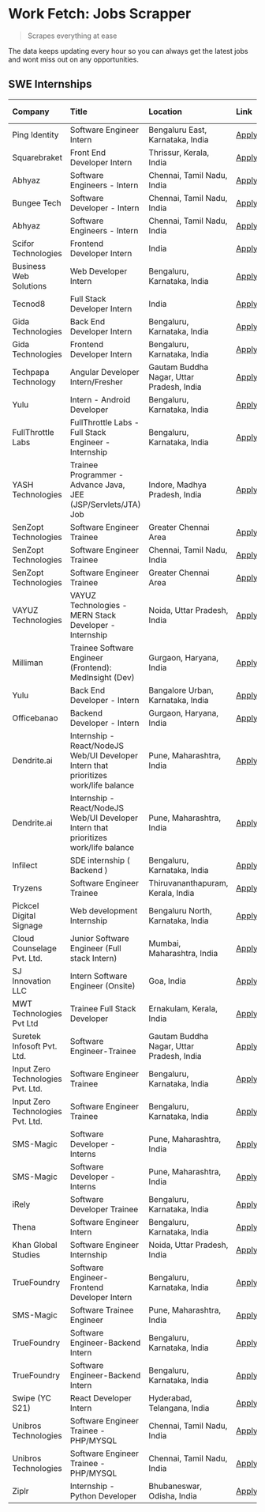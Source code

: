 # Work Fetch: Jobs Scrapper
> Scrapes everything at ease

The data keeps updating every hour so you can always get the latest jobs and wont miss out on any opportunities.

## SWE Internships
<!--START_SECTION:workfetch-->
| Company                           | Title                                                                                | Location                                  | Link                                                                                                                                                                                                                                                                                                   | Date Posted   |
|:----------------------------------|:-------------------------------------------------------------------------------------|:------------------------------------------|:-------------------------------------------------------------------------------------------------------------------------------------------------------------------------------------------------------------------------------------------------------------------------------------------------------|:--------------|
| Ping Identity                     | Software Engineer Intern                                                             | Bengaluru East, Karnataka, India          | [Apply](https://in.linkedin.com/jobs/view/software-engineer-intern-at-ping-identity-3840930698?position=13&pageNum=0&refId=648CMvm5NSYjSY2CrG%2FQEA%3D%3D&trackingId=DAibOFMTeh6Ob8lTHaEjUA%3D%3D&trk=public_jobs_jserp-result_search-card)                                                            | 2024-02-29    |
| Squarebraket                      | Front End Developer Intern                                                           | Thrissur, Kerala, India                   | [Apply](https://in.linkedin.com/jobs/view/front-end-developer-intern-at-squarebraket-3838541191?position=15&pageNum=0&refId=648CMvm5NSYjSY2CrG%2FQEA%3D%3D&trackingId=T%2FwsEjGuqepgek4Y%2FK3qHA%3D%3D&trk=public_jobs_jserp-result_search-card)                                                       | 2024-02-29    |
| Abhyaz                            | Software Engineers - Intern                                                          | Chennai, Tamil Nadu, India                | [Apply](https://in.linkedin.com/jobs/view/software-engineers-intern-at-abhyaz-3842331306?position=31&pageNum=0&refId=648CMvm5NSYjSY2CrG%2FQEA%3D%3D&trackingId=DZGuLphOj%2F%2FcXy9lKryMsw%3D%3D&trk=public_jobs_jserp-result_search-card)                                                              | 2024-02-28    |
| Bungee Tech                       | Software Developer - Intern                                                          | Chennai, Tamil Nadu, India                | [Apply](https://in.linkedin.com/jobs/view/software-developer-intern-at-bungee-tech-3842220746?position=44&pageNum=0&refId=648CMvm5NSYjSY2CrG%2FQEA%3D%3D&trackingId=8OuLaqY93Ro7414vtgcPDQ%3D%3D&trk=public_jobs_jserp-result_search-card)                                                             | 2024-02-28    |
| Abhyaz                            | Software Engineers - Intern                                                          | Chennai, Tamil Nadu, India                | [Apply](https://in.linkedin.com/jobs/view/software-engineers-intern-at-abhyaz-3842331306?position=6&pageNum=2&refId=hqDdFnOYv6O1jwuG3v%2FM%2FA%3D%3D&trackingId=YVn7vuzGF7X3DbIch4zQIQ%3D%3D&trk=public_jobs_jserp-result_search-card)                                                                 | 2024-02-28    |
| Scifor Technologies               | Frontend Developer Intern                                                            | India                                     | [Apply](https://in.linkedin.com/jobs/view/frontend-developer-intern-at-scifor-technologies-3839011953?position=39&pageNum=0&refId=648CMvm5NSYjSY2CrG%2FQEA%3D%3D&trackingId=bKlF1TucpbbFYNgUM8QqHQ%3D%3D&trk=public_jobs_jserp-result_search-card)                                                     | 2024-02-27    |
| Business Web Solutions            | Web Developer Intern                                                                 | Bengaluru, Karnataka, India               | [Apply](https://in.linkedin.com/jobs/view/web-developer-intern-at-business-web-solutions-3839906144?position=21&pageNum=0&refId=648CMvm5NSYjSY2CrG%2FQEA%3D%3D&trackingId=hxpUK9l7PMkx3Vq5XV%2Bb1g%3D%3D&trk=public_jobs_jserp-result_search-card)                                                     | 2024-02-26    |
| Tecnod8                           | Full Stack Developer Intern                                                          | India                                     | [Apply](https://in.linkedin.com/jobs/view/full-stack-developer-intern-at-tecnod8-3834283868?position=48&pageNum=0&refId=648CMvm5NSYjSY2CrG%2FQEA%3D%3D&trackingId=MBr3YQbIzP0FGlGrLmXm0w%3D%3D&trk=public_jobs_jserp-result_search-card)                                                               | 2024-02-25    |
| Gida Technologies                 | Back End Developer Intern                                                            | Bengaluru, Karnataka, India               | [Apply](https://in.linkedin.com/jobs/view/back-end-developer-intern-at-gida-technologies-3836849295?position=60&pageNum=0&refId=648CMvm5NSYjSY2CrG%2FQEA%3D%3D&trackingId=EBj8Qf6Rb5thtCoBNTielg%3D%3D&trk=public_jobs_jserp-result_search-card)                                                       | 2024-02-23    |
| Gida Technologies                 | Frontend Developer Intern                                                            | Bengaluru, Karnataka, India               | [Apply](https://in.linkedin.com/jobs/view/frontend-developer-intern-at-gida-technologies-3836040945?position=19&pageNum=0&refId=648CMvm5NSYjSY2CrG%2FQEA%3D%3D&trackingId=YMjW3QukpxZ6BGi5nhKErQ%3D%3D&trk=public_jobs_jserp-result_search-card)                                                       | 2024-02-21    |
| Techpapa Technology               | Angular Developer Intern/Fresher                                                     | Gautam Buddha Nagar, Uttar Pradesh, India | [Apply](https://in.linkedin.com/jobs/view/angular-developer-intern-fresher-at-techpapa-technology-3834305862?position=53&pageNum=0&refId=648CMvm5NSYjSY2CrG%2FQEA%3D%3D&trackingId=NqrIa4krRDCyLsWSJrR7AA%3D%3D&trk=public_jobs_jserp-result_search-card)                                              | 2024-02-20    |
| Yulu                              | Intern - Android Developer                                                           | Bengaluru, Karnataka, India               | [Apply](https://in.linkedin.com/jobs/view/intern-android-developer-at-yulu-3834459982?position=54&pageNum=0&refId=648CMvm5NSYjSY2CrG%2FQEA%3D%3D&trackingId=K65zdMgAudH53%2BWeKWXz4Q%3D%3D&trk=public_jobs_jserp-result_search-card)                                                                   | 2024-02-19    |
| FullThrottle Labs                 | FullThrottle Labs - Full Stack Engineer - Internship                                 | Bengaluru, Karnataka, India               | [Apply](https://in.linkedin.com/jobs/view/fullthrottle-labs-full-stack-engineer-internship-at-fullthrottle-labs-3829636016?position=51&pageNum=0&refId=648CMvm5NSYjSY2CrG%2FQEA%3D%3D&trackingId=sNRpCKL4hQDNTFxlr%2BDiEw%3D%3D&trk=public_jobs_jserp-result_search-card)                              | 2024-02-17    |
| YASH Technologies                 | Trainee Programmer - Advance Java, JEE (JSP/Servlets/JTA) Job                        | Indore, Madhya Pradesh, India             | [Apply](https://in.linkedin.com/jobs/view/trainee-programmer-advance-java-jee-jsp-servlets-jta-job-at-yash-technologies-3811759183?position=14&pageNum=0&refId=648CMvm5NSYjSY2CrG%2FQEA%3D%3D&trackingId=zNLaHEgHMd6I%2FVyrCVa%2BGA%3D%3D&trk=public_jobs_jserp-result_search-card)                    | 2024-02-13    |
| SenZopt Technologies              | Software Engineer Trainee                                                            | Greater Chennai Area                      | [Apply](https://in.linkedin.com/jobs/view/software-engineer-trainee-at-senzopt-technologies-3827688781?position=34&pageNum=0&refId=648CMvm5NSYjSY2CrG%2FQEA%3D%3D&trackingId=wyrKJuWfPxdIE43ppFdZqA%3D%3D&trk=public_jobs_jserp-result_search-card)                                                    | 2024-02-12    |
| SenZopt Technologies              | Software Engineer Trainee                                                            | Chennai, Tamil Nadu, India                | [Apply](https://in.linkedin.com/jobs/view/software-engineer-trainee-at-senzopt-technologies-3827686880?position=45&pageNum=0&refId=648CMvm5NSYjSY2CrG%2FQEA%3D%3D&trackingId=eEnbnl95IjhRlOLhdtaHow%3D%3D&trk=public_jobs_jserp-result_search-card)                                                    | 2024-02-12    |
| SenZopt Technologies              | Software Engineer Trainee                                                            | Greater Chennai Area                      | [Apply](https://in.linkedin.com/jobs/view/software-engineer-trainee-at-senzopt-technologies-3827688781?position=9&pageNum=2&refId=hqDdFnOYv6O1jwuG3v%2FM%2FA%3D%3D&trackingId=j1uezmfTygIBPDfgTnwthw%3D%3D&trk=public_jobs_jserp-result_search-card)                                                   | 2024-02-12    |
| VAYUZ Technologies                | VAYUZ Technologies - MERN Stack Developer - Internship                               | Noida, Uttar Pradesh, India               | [Apply](https://in.linkedin.com/jobs/view/vayuz-technologies-mern-stack-developer-internship-at-vayuz-technologies-3822619356?position=52&pageNum=0&refId=648CMvm5NSYjSY2CrG%2FQEA%3D%3D&trackingId=pHw1S3BghfNsbSVB0O0nzA%3D%3D&trk=public_jobs_jserp-result_search-card)                             | 2024-02-10    |
| Milliman                          | Trainee Software Engineer (Frontend): MedInsight (Dev)                               | Gurgaon, Haryana, India                   | [Apply](https://in.linkedin.com/jobs/view/trainee-software-engineer-frontend-medinsight-dev-at-milliman-3792874280?position=3&pageNum=0&refId=648CMvm5NSYjSY2CrG%2FQEA%3D%3D&trackingId=lv1%2BbHurjhFSO0kXydatcw%3D%3D&trk=public_jobs_jserp-result_search-card)                                       | 2024-02-09    |
| Yulu                              | Back End Developer - Intern                                                          | Bangalore Urban, Karnataka, India         | [Apply](https://in.linkedin.com/jobs/view/back-end-developer-intern-at-yulu-3821682220?position=7&pageNum=0&refId=648CMvm5NSYjSY2CrG%2FQEA%3D%3D&trackingId=0yYSe2fEdjXSOqGXg0SlIA%3D%3D&trk=public_jobs_jserp-result_search-card)                                                                     | 2024-02-04    |
| Officebanao                       | Backend Developer - Intern                                                           | Gurgaon, Haryana, India                   | [Apply](https://in.linkedin.com/jobs/view/backend-developer-intern-at-officebanao-3814263731?position=20&pageNum=0&refId=648CMvm5NSYjSY2CrG%2FQEA%3D%3D&trackingId=%2Bb513WAlmYFKRK%2FesoYMfQ%3D%3D&trk=public_jobs_jserp-result_search-card)                                                          | 2024-01-31    |
| Dendrite.ai                       | Internship - React/NodeJS Web/UI Developer Intern that prioritizes work/life balance | Pune, Maharashtra, India                  | [Apply](https://in.linkedin.com/jobs/view/internship-react-nodejs-web-ui-developer-intern-that-prioritizes-work-life-balance-at-dendrite-ai-3818948068?position=29&pageNum=0&refId=648CMvm5NSYjSY2CrG%2FQEA%3D%3D&trackingId=sY5rIIfzI3flEaBJfXD9Wg%3D%3D&trk=public_jobs_jserp-result_search-card)    | 2024-01-31    |
| Dendrite.ai                       | Internship - React/NodeJS Web/UI Developer Intern that prioritizes work/life balance | Pune, Maharashtra, India                  | [Apply](https://in.linkedin.com/jobs/view/internship-react-nodejs-web-ui-developer-intern-that-prioritizes-work-life-balance-at-dendrite-ai-3818948068?position=4&pageNum=2&refId=hqDdFnOYv6O1jwuG3v%2FM%2FA%3D%3D&trackingId=HsCoin8i0UP%2FP6rF1yGZ7A%3D%3D&trk=public_jobs_jserp-result_search-card) | 2024-01-31    |
| Infilect                          | SDE internship ( Backend )                                                           | Bengaluru, Karnataka, India               | [Apply](https://in.linkedin.com/jobs/view/sde-internship-backend-at-infilect-3815120558?position=22&pageNum=0&refId=648CMvm5NSYjSY2CrG%2FQEA%3D%3D&trackingId=Erhh0CjkFfIbXeavcRh3xg%3D%3D&trk=public_jobs_jserp-result_search-card)                                                                   | 2024-01-25    |
| Tryzens                           | Software Engineer Trainee                                                            | Thiruvananthapuram, Kerala, India         | [Apply](https://in.linkedin.com/jobs/view/software-engineer-trainee-at-tryzens-3809363491?position=37&pageNum=0&refId=648CMvm5NSYjSY2CrG%2FQEA%3D%3D&trackingId=WRNRx2%2FXvHRG2t6B9H7wug%3D%3D&trk=public_jobs_jserp-result_search-card)                                                               | 2024-01-18    |
| Pickcel Digital Signage           | Web development Internship                                                           | Bengaluru North, Karnataka, India         | [Apply](https://in.linkedin.com/jobs/view/web-development-internship-at-pickcel-digital-signage-3826062393?position=58&pageNum=0&refId=648CMvm5NSYjSY2CrG%2FQEA%3D%3D&trackingId=UVaEYqpubR%2FFyudBdGQvxw%3D%3D&trk=public_jobs_jserp-result_search-card)                                              | 2024-01-15    |
| Cloud Counselage Pvt. Ltd.        | Junior Software Engineer (Full stack Intern)                                         | Mumbai, Maharashtra, India                | [Apply](https://in.linkedin.com/jobs/view/junior-software-engineer-full-stack-intern-at-cloud-counselage-pvt-ltd-3803132814?position=23&pageNum=0&refId=648CMvm5NSYjSY2CrG%2FQEA%3D%3D&trackingId=yBRBKakO6RrFWcjkrDeIzA%3D%3D&trk=public_jobs_jserp-result_search-card)                               | 2024-01-11    |
| SJ Innovation LLC                 | Intern Software Engineer (Onsite)                                                    | Goa, India                                | [Apply](https://in.linkedin.com/jobs/view/intern-software-engineer-onsite-at-sj-innovation-llc-3799959011?position=41&pageNum=0&refId=648CMvm5NSYjSY2CrG%2FQEA%3D%3D&trackingId=4xrmQkxXg8Ak2RF3jj6wgQ%3D%3D&trk=public_jobs_jserp-result_search-card)                                                 | 2024-01-11    |
| MWT Technologies Pvt Ltd          | Trainee Full Stack Developer                                                         | Ernakulam, Kerala, India                  | [Apply](https://in.linkedin.com/jobs/view/trainee-full-stack-developer-at-mwt-technologies-pvt-ltd-3800921715?position=4&pageNum=0&refId=648CMvm5NSYjSY2CrG%2FQEA%3D%3D&trackingId=i08rRT%2BShBwhf0YW4EL1hw%3D%3D&trk=public_jobs_jserp-result_search-card)                                            | 2024-01-09    |
| Suretek Infosoft Pvt. Ltd.        | Software Engineer-Trainee                                                            | Gautam Buddha Nagar, Uttar Pradesh, India | [Apply](https://in.linkedin.com/jobs/view/software-engineer-trainee-at-suretek-infosoft-pvt-ltd-3800934643?position=16&pageNum=0&refId=648CMvm5NSYjSY2CrG%2FQEA%3D%3D&trackingId=cnAHPk1DCmPDzN043IYozA%3D%3D&trk=public_jobs_jserp-result_search-card)                                                | 2024-01-09    |
| Input Zero Technologies Pvt. Ltd. | Software Engineer Trainee                                                            | Bengaluru, Karnataka, India               | [Apply](https://in.linkedin.com/jobs/view/software-engineer-trainee-at-input-zero-technologies-pvt-ltd-3800927643?position=30&pageNum=0&refId=648CMvm5NSYjSY2CrG%2FQEA%3D%3D&trackingId=1IonT%2BOhjtuWtD%2B9mImhJw%3D%3D&trk=public_jobs_jserp-result_search-card)                                     | 2024-01-09    |
| Input Zero Technologies Pvt. Ltd. | Software Engineer Trainee                                                            | Bengaluru, Karnataka, India               | [Apply](https://in.linkedin.com/jobs/view/software-engineer-trainee-at-input-zero-technologies-pvt-ltd-3800927643?position=5&pageNum=2&refId=hqDdFnOYv6O1jwuG3v%2FM%2FA%3D%3D&trackingId=siUK%2BkC4nXAfAFod%2F%2Frhlg%3D%3D&trk=public_jobs_jserp-result_search-card)                                  | 2024-01-09    |
| SMS-Magic                         | Software Developer -Interns                                                          | Pune, Maharashtra, India                  | [Apply](https://in.linkedin.com/jobs/view/software-developer-interns-at-sms-magic-3799485343?position=33&pageNum=0&refId=648CMvm5NSYjSY2CrG%2FQEA%3D%3D&trackingId=ex971EAmWbVU6MUn2adFXw%3D%3D&trk=public_jobs_jserp-result_search-card)                                                              | 2024-01-05    |
| SMS-Magic                         | Software Developer -Interns                                                          | Pune, Maharashtra, India                  | [Apply](https://in.linkedin.com/jobs/view/software-developer-interns-at-sms-magic-3799485343?position=8&pageNum=2&refId=hqDdFnOYv6O1jwuG3v%2FM%2FA%3D%3D&trackingId=w6KS%2F6%2BwxGYrO7wfsqA%2Bag%3D%3D&trk=public_jobs_jserp-result_search-card)                                                       | 2024-01-05    |
| iRely                             | Software Developer Trainee                                                           | Bengaluru, Karnataka, India               | [Apply](https://in.linkedin.com/jobs/view/software-developer-trainee-at-irely-3801577534?position=9&pageNum=0&refId=648CMvm5NSYjSY2CrG%2FQEA%3D%3D&trackingId=mvGeMhGRG5ymvj4WdzOQVA%3D%3D&trk=public_jobs_jserp-result_search-card)                                                                   | 2023-12-22    |
| Thena                             | Software Engineer Intern                                                             | Bengaluru, Karnataka, India               | [Apply](https://in.linkedin.com/jobs/view/software-engineer-intern-at-thena-3778731751?position=11&pageNum=0&refId=648CMvm5NSYjSY2CrG%2FQEA%3D%3D&trackingId=bpyu4hzj4rrk74ket1StPg%3D%3D&trk=public_jobs_jserp-result_search-card)                                                                    | 2023-12-05    |
| Khan Global Studies               | Software Engineer Internship                                                         | Noida, Uttar Pradesh, India               | [Apply](https://in.linkedin.com/jobs/view/software-engineer-internship-at-khan-global-studies-3766942197?position=46&pageNum=0&refId=648CMvm5NSYjSY2CrG%2FQEA%3D%3D&trackingId=jTIpDJp6OR%2FouWv2QrMJnw%3D%3D&trk=public_jobs_jserp-result_search-card)                                                | 2023-11-27    |
| TrueFoundry                       | Software Engineer- Frontend Developer Intern                                         | Bengaluru, Karnataka, India               | [Apply](https://in.linkedin.com/jobs/view/software-engineer-frontend-developer-intern-at-truefoundry-3790095058?position=10&pageNum=0&refId=648CMvm5NSYjSY2CrG%2FQEA%3D%3D&trackingId=dVAMAwAE7TA9moLiJtVv%2Fw%3D%3D&trk=public_jobs_jserp-result_search-card)                                         | 2023-11-24    |
| SMS-Magic                         | Software Trainee Engineer                                                            | Pune, Maharashtra, India                  | [Apply](https://in.linkedin.com/jobs/view/software-trainee-engineer-at-sms-magic-3761409781?position=25&pageNum=0&refId=648CMvm5NSYjSY2CrG%2FQEA%3D%3D&trackingId=EJyL922aWfbJBrS2fxIL%2FQ%3D%3D&trk=public_jobs_jserp-result_search-card)                                                             | 2023-11-16    |
| TrueFoundry                       | Software Engineer-Backend Intern                                                     | Bengaluru, Karnataka, India               | [Apply](https://in.linkedin.com/jobs/view/software-engineer-backend-intern-at-truefoundry-3779508170?position=28&pageNum=0&refId=648CMvm5NSYjSY2CrG%2FQEA%3D%3D&trackingId=haSZb7WZwrgve%2BcgMYKI%2FQ%3D%3D&trk=public_jobs_jserp-result_search-card)                                                  | 2023-11-10    |
| TrueFoundry                       | Software Engineer-Backend Intern                                                     | Bengaluru, Karnataka, India               | [Apply](https://in.linkedin.com/jobs/view/software-engineer-backend-intern-at-truefoundry-3779508170?position=3&pageNum=2&refId=hqDdFnOYv6O1jwuG3v%2FM%2FA%3D%3D&trackingId=BZivtKcxbYe7iPJLdhdyXg%3D%3D&trk=public_jobs_jserp-result_search-card)                                                     | 2023-11-10    |
| Swipe (YC S21)                    | React Developer Intern                                                               | Hyderabad, Telangana, India               | [Apply](https://in.linkedin.com/jobs/view/react-developer-intern-at-swipe-yc-s21-3737600089?position=12&pageNum=0&refId=648CMvm5NSYjSY2CrG%2FQEA%3D%3D&trackingId=4EgbVyb%2BTxXQ5gALGHRw2Q%3D%3D&trk=public_jobs_jserp-result_search-card)                                                             | 2023-10-13    |
| Unibros Technologies              | Software Engineer Trainee - PHP/MYSQL                                                | Chennai, Tamil Nadu, India                | [Apply](https://in.linkedin.com/jobs/view/software-engineer-trainee-php-mysql-at-unibros-technologies-3656599241?position=36&pageNum=0&refId=648CMvm5NSYjSY2CrG%2FQEA%3D%3D&trackingId=6Kbc0YiEdkBjAeiE1ZCrdg%3D%3D&trk=public_jobs_jserp-result_search-card)                                          | 2023-06-12    |
| Unibros Technologies              | Software Engineer Trainee - PHP/MYSQL                                                | Chennai, Tamil Nadu, India                | [Apply](https://in.linkedin.com/jobs/view/software-engineer-trainee-php-mysql-at-unibros-technologies-3656599241?position=10&pageNum=2&refId=hqDdFnOYv6O1jwuG3v%2FM%2FA%3D%3D&trackingId=JQCEeFSo0Mf%2B9YwFiWIAng%3D%3D&trk=public_jobs_jserp-result_search-card)                                      | 2023-06-12    |
| Ziplr                             | Internship - Python Developer                                                        | Bhubaneswar, Odisha, India                | [Apply](https://in.linkedin.com/jobs/view/internship-python-developer-at-ziplr-3645677592?position=59&pageNum=0&refId=648CMvm5NSYjSY2CrG%2FQEA%3D%3D&trackingId=43UaBVbiq5jwjCIEy0cd7A%3D%3D&trk=public_jobs_jserp-result_search-card)                                                                 | 2023-06-02    |
<!--END_SECTION:workfetch-->

